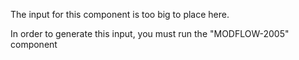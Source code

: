 The input for this component is too big to place here.

In order to generate this input, you must run the "MODFLOW-2005" component